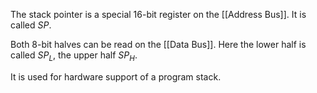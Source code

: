 The stack pointer is a special 16-bit register on the [[Address Bus]]. It is called $SP$.

Both 8-bit halves can be read on the [[Data Bus]]. Here the lower half is called $SP_L$, the upper half $SP_H$.

It is used for hardware support of a program stack.
